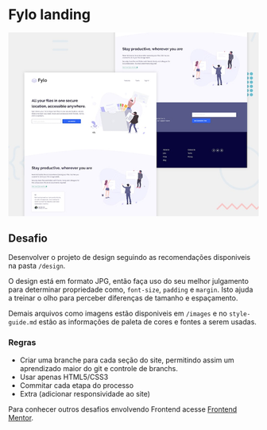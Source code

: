 # Fylo landing

![Design preview for the Fylo landing page with two column layout challenge](./design/desktop-preview.jpg)



## Desafio

Desenvolver o projeto de design seguindo as recomendações disponiveis na pasta `/design`. 

O design está em formato JPG, então faça uso do seu melhor julgamento para determinar propriedade como, `font-size`, `padding` e `margin`. Isto ajuda a treinar o olho para perceber diferenças de tamanho e espaçamento.

Demais arquivos como imagens estão disponiveis em `/images` e no `style-guide.md` estão as informações de paleta de cores e fontes a serem usadas.

### Regras
- Criar uma branche para cada seção do site, permitindo assim um aprendizado maior do git e controle de branchs.
- Usar apenas HTML5/CSS3
- Commitar cada etapa do processo
- Extra (adicionar responsividade ao site)


Para conhecer outros desafios envolvendo Frontend acesse [Frontend Mentor](https://www.frontendmentor.io).